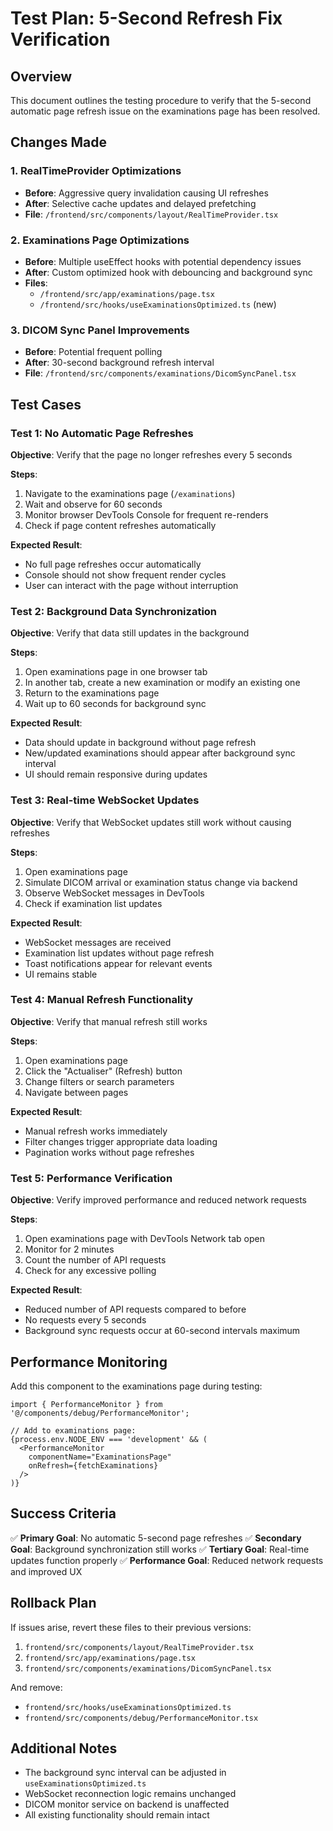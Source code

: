 # Test Plan: 5-Second Refresh Fix Verification

## Overview
This document outlines the testing procedure to verify that the 5-second automatic page refresh issue on the examinations page has been resolved.

## Changes Made

### 1. RealTimeProvider Optimizations
- **Before**: Aggressive query invalidation causing UI refreshes
- **After**: Selective cache updates and delayed prefetching
- **File**: `/frontend/src/components/layout/RealTimeProvider.tsx`

### 2. Examinations Page Optimizations
- **Before**: Multiple useEffect hooks with potential dependency issues
- **After**: Custom optimized hook with debouncing and background sync
- **Files**: 
  - `/frontend/src/app/examinations/page.tsx`
  - `/frontend/src/hooks/useExaminationsOptimized.ts` (new)

### 3. DICOM Sync Panel Improvements
- **Before**: Potential frequent polling
- **After**: 30-second background refresh interval
- **File**: `/frontend/src/components/examinations/DicomSyncPanel.tsx`

## Test Cases

### Test 1: No Automatic Page Refreshes
**Objective**: Verify that the page no longer refreshes every 5 seconds

**Steps**:
1. Navigate to the examinations page (`/examinations`)
2. Wait and observe for 60 seconds
3. Monitor browser DevTools Console for frequent re-renders
4. Check if page content refreshes automatically

**Expected Result**: 
- No full page refreshes occur automatically
- Console should not show frequent render cycles
- User can interact with the page without interruption

### Test 2: Background Data Synchronization
**Objective**: Verify that data still updates in the background

**Steps**:
1. Open examinations page in one browser tab
2. In another tab, create a new examination or modify an existing one
3. Return to the examinations page
4. Wait up to 60 seconds for background sync

**Expected Result**:
- Data should update in background without page refresh
- New/updated examinations should appear after background sync interval
- UI should remain responsive during updates

### Test 3: Real-time WebSocket Updates
**Objective**: Verify that WebSocket updates still work without causing refreshes

**Steps**:
1. Open examinations page
2. Simulate DICOM arrival or examination status change via backend
3. Observe WebSocket messages in DevTools
4. Check if examination list updates

**Expected Result**:
- WebSocket messages are received
- Examination list updates without page refresh
- Toast notifications appear for relevant events
- UI remains stable

### Test 4: Manual Refresh Functionality
**Objective**: Verify that manual refresh still works

**Steps**:
1. Open examinations page
2. Click the "Actualiser" (Refresh) button
3. Change filters or search parameters
4. Navigate between pages

**Expected Result**:
- Manual refresh works immediately
- Filter changes trigger appropriate data loading
- Pagination works without page refreshes

### Test 5: Performance Verification
**Objective**: Verify improved performance and reduced network requests

**Steps**:
1. Open examinations page with DevTools Network tab open
2. Monitor for 2 minutes
3. Count the number of API requests
4. Check for any excessive polling

**Expected Result**:
- Reduced number of API requests compared to before
- No requests every 5 seconds
- Background sync requests occur at 60-second intervals maximum

## Performance Monitoring

Add this component to the examinations page during testing:

```tsx
import { PerformanceMonitor } from '@/components/debug/PerformanceMonitor';

// Add to examinations page:
{process.env.NODE_ENV === 'development' && (
  <PerformanceMonitor 
    componentName="ExaminationsPage" 
    onRefresh={fetchExaminations}
  />
)}
```

## Success Criteria

✅ **Primary Goal**: No automatic 5-second page refreshes
✅ **Secondary Goal**: Background synchronization still works
✅ **Tertiary Goal**: Real-time updates function properly
✅ **Performance Goal**: Reduced network requests and improved UX

## Rollback Plan

If issues arise, revert these files to their previous versions:
1. `frontend/src/components/layout/RealTimeProvider.tsx`
2. `frontend/src/app/examinations/page.tsx`
3. `frontend/src/components/examinations/DicomSyncPanel.tsx`

And remove:
- `frontend/src/hooks/useExaminationsOptimized.ts`
- `frontend/src/components/debug/PerformanceMonitor.tsx`

## Additional Notes

- The background sync interval can be adjusted in `useExaminationsOptimized.ts`
- WebSocket reconnection logic remains unchanged
- DICOM monitor service on backend is unaffected
- All existing functionality should remain intact